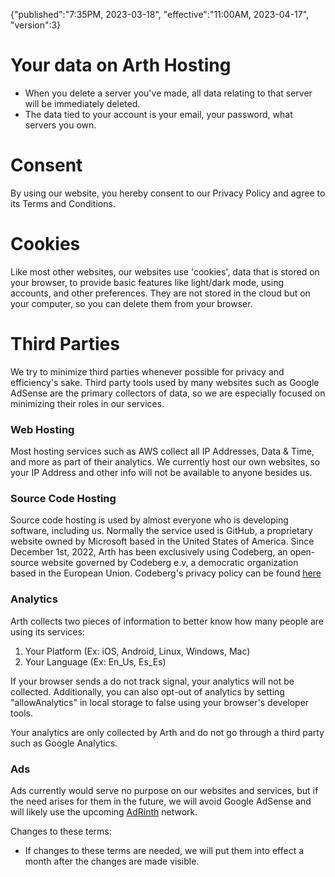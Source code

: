 {"published":"7:35PM, 2023-03-18", "effective":"11:00AM, 2023-04-17", "version":3}

# Your data on Arth Hosting

- When you delete a server you've made, all data relating to that server will be immediately deleted.
- The data tied to your account is your email, your password, what servers you own.

# Consent

By using our website, you hereby consent to our Privacy Policy and agree to its Terms and Conditions. 

# Cookies

Like most other websites, our websites use 'cookies', data that is stored on your browser, to provide basic features like light/dark mode, using accounts, and other preferences. They are not stored in the cloud but on your computer, so you can delete them from your browser.

# Third Parties

We try to minimize third parties whenever possible for privacy and efficiency's sake. Third party tools used by many websites such as Google AdSense are the primary collectors of data, so we are especially focused on minimizing their roles in our services.

### Web Hosting

Most hosting services such as AWS collect all IP Addresses, Data & Time, and more as part of their analytics. We currently host our own websites, so your IP Address and other info will not be available to anyone besides us.

### Source Code Hosting

Source code hosting is used by almost everyone who is developing software, including us. Normally the service used is GitHub, a proprietary website owned by Microsoft based in the United States of America. Since December 1st, 2022, Arth has been exclusively using Codeberg, an open-source website governed by Codeberg e.v, a democratic organization based in the European Union. Codeberg's privacy policy can be found [here](https://codeberg.org/Codeberg/org/src/branch/main/PrivacyPolicy.md)

### Analytics

Arth collects two pieces of information to better know how many people are using its services:

1. Your Platform (Ex: iOS, Android, Linux, Windows, Mac)
2. Your Language (Ex: En_Us, Es_Es)

If your browser sends a do not track signal, your analytics will not be collected. Additionally, you can also opt-out of analytics by setting "allowAnalytics" in local storage to false using your browser's developer tools.

Your analytics are only collected by Arth and do not go through a third party such as Google Analytics.

### Ads

Ads currently would serve no purpose on our websites and services, but if the need arises for them in the future, we will avoid Google AdSense and will likely use the upcoming [AdRinth](https://adrinth.com) network.




Changes to these terms:
- If changes to these terms are needed, we will put them into effect a month after the changes are made visible.

